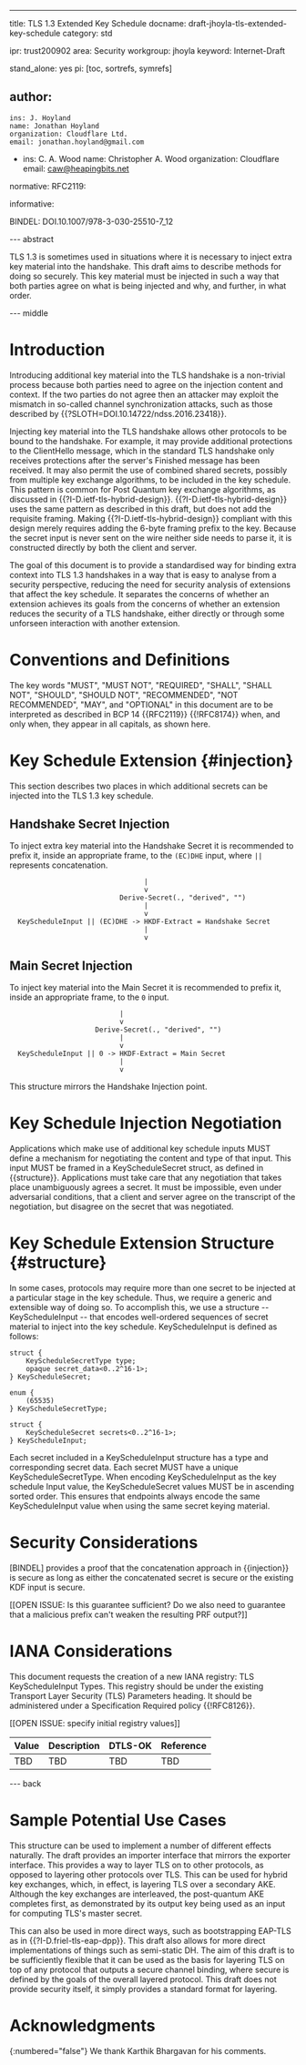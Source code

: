 ---
title: TLS 1.3 Extended Key Schedule
docname: draft-jhoyla-tls-extended-key-schedule
category: std

ipr: trust200902
area: Security
workgroup: jhoyla
keyword: Internet-Draft

stand_alone: yes
pi: [toc, sortrefs, symrefs]

author:
  -
    ins: J. Hoyland
    name: Jonathan Hoyland
    organization: Cloudflare Ltd.
    email: jonathan.hoyland@gmail.com
  -
    ins: C. A. Wood
    name: Christopher A. Wood
    organization: Cloudflare
    email: caw@heapingbits.net

normative:
  RFC2119:

informative:

  BINDEL: DOI.10.1007/978-3-030-25510-7_12


--- abstract

TLS 1.3 is sometimes used in situations where it is necessary to inject extra
key material into the handshake. This draft aims to describe methods for doing
so securely. This key material must be injected in such a way that both parties
agree on what is being injected and why, and further, in what order.

--- middle

# Introduction

Introducing additional key material into the TLS handshake is a non-trivial
process because both parties need to agree on the injection content and context.
If the two parties do not agree then an attacker may exploit the mismatch in
so-called channel synchronization attacks, such as those described by
{{?SLOTH=DOI.10.14722/ndss.2016.23418}}.

Injecting key material into the TLS handshake allows other protocols to be bound
to the handshake. For example, it may provide additional protections to the
ClientHello message, which in the standard TLS handshake only receives
protections after the server's Finished message has been received. It may also
permit the use of combined shared secrets, possibly from multiple key exchange
algorithms, to be included in the key schedule. This pattern is common for Post
Quantum key exchange algorithms, as discussed in
{{?I-D.ietf-tls-hybrid-design}}. {{?I-D.ietf-tls-hybrid-design}} uses the same
pattern as described in this draft, but does not add the requisite framing.
Making {{?I-D.ietf-tls-hybrid-design}} compliant with this design merely
requires adding the 6-byte framing prefix to the key. Because the secret input
is never sent on the wire neither side needs to parse it, it is constructed
directly by both the client and server.

The goal of this document is to provide a standardised way for binding extra
context into TLS 1.3 handshakes in a way that is easy to analyse from a security
perspective, reducing the need for security analysis of extensions that affect
the key schedule. It separates the concerns of whether an extension achieves its
goals from the concerns of whether an extension reduces the security of a TLS
handshake, either directly or through some unforseen interaction with another
extension.

# Conventions and Definitions

The key words "MUST", "MUST NOT", "REQUIRED", "SHALL", "SHALL NOT", "SHOULD",
"SHOULD NOT", "RECOMMENDED", "NOT RECOMMENDED", "MAY", and "OPTIONAL" in this
document are to be interpreted as described in BCP 14 {{RFC2119}} {{!RFC8174}}
when, and only when, they appear in all capitals, as shown here.

# Key Schedule Extension {#injection}

This section describes two places in which additional secrets can be injected
into the TLS 1.3 key schedule.

## Handshake Secret Injection

To inject extra key material into the Handshake Secret it is recommended to
prefix it, inside an appropriate frame, to the `(EC)DHE` input, where `||`
represents concatenation.

~~~
                                 |
                                 v
                           Derive-Secret(., "derived", "")
                                 |
                                 v
  KeyScheduleInput || (EC)DHE -> HKDF-Extract = Handshake Secret
                                 |
                                 v
~~~

## Main Secret Injection

To inject key material into the Main Secret it is recommended to prefix it,
inside an appropriate frame, to the `0` input.

~~~
                           |
                           v
                     Derive-Secret(., "derived", "")
                           |
                           v
  KeyScheduleInput || 0 -> HKDF-Extract = Main Secret
                           |
                           v
~~~

This structure mirrors the Handshake Injection point.

# Key Schedule Injection Negotiation

Applications which make use of additional key schedule inputs MUST define a
mechanism for negotiating the content and type of that input.  This input MUST
be framed in a KeyScheduleSecret struct, as defined in {{structure}}.
Applications must take care that any negotiation that takes place unambiguously
agrees a secret. It must be impossible, even under adversarial conditions, that
a client and server agree on the transcript of the negotiation, but disagree on
the secret that was negotiated.

# Key Schedule Extension Structure {#structure}

In some cases, protocols may require more than one secret to be injected at a
particular stage in the key schedule. Thus, we require a generic and extensible
way of doing so.  To accomplish this, we use a structure -- KeyScheduleInput --
that encodes well-ordered sequences of secret material to inject into the key
schedule. KeyScheduleInput is defined as follows:

~~~
struct {
    KeyScheduleSecretType type;
    opaque secret_data<0..2^16-1>;
} KeyScheduleSecret;

enum {
    (65535)
} KeyScheduleSecretType;

struct {
    KeyScheduleSecret secrets<0..2^16-1>;
} KeyScheduleInput;
~~~

Each secret included in a KeyScheduleInput structure has a type and
corresponding secret data.  Each secret MUST have a unique
KeyScheduleSecretType. When encoding KeyScheduleInput as the key schedule Input
value, the KeyScheduleSecret values MUST be in ascending sorted order. This
ensures that endpoints always encode the same KeyScheduleInput value when using
the same secret keying material.

# Security Considerations

[BINDEL] provides a proof that the concatenation approach in {{injection}} is
secure as long as either the concatenated secret is secure or the existing KDF
input is secure.

[[OPEN ISSUE: Is this guarantee sufficient? Do we also need to guarantee that a malicious prefix can't weaken the resulting PRF output?]]

# IANA Considerations

This document requests the creation of a new IANA registry: TLS KeyScheduleInput Types.
This registry should be under the existing Transport Layer Security (TLS) Parameters
heading. It should be administered under a Specification Required policy {{!RFC8126}}.

[[OPEN ISSUE: specify initial registry values]]

| Value  | Description      | DTLS-OK | Reference |
|:-------|:-----------------|:--------|:----------|
| TBD    | TBD              | TBD     | TBD       |

--- back

# Sample Potential Use Cases

This structure can be used to implement a number of different effects naturally.
The draft provides an importer interface that mirrors the exporter interface.
This provides a way to layer TLS on to other protocols, as opposed to layering
other protocols over TLS. This can be used for hybrid key exchanges, which, in
effect, is layering TLS over a secondary AKE. Although the key exchanges are
interleaved, the post-quantum AKE completes first, as demonstrated by its output
key being used as an input for computing TLS's master secret.

This can also be used in more direct ways, such as bootstrapping EAP-TLS as in
{{?I-D.friel-tls-eap-dpp}}. This draft also allows for more direct
implementations of things such as semi-static DH. The aim of this draft is to be
sufficiently flexible that it can be used as the basis for layering TLS on top
of any protocol that outputs a secure channel binding, where secure is defined
by the goals of the overall layered protocol. This draft does not provide
security itself, it simply provides a standard format for layering.

# Acknowledgments
{:numbered="false"}
We thank Karthik Bhargavan for his comments.
